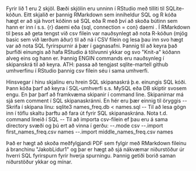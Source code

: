 Fyrir lið 1 eru 2 skjöl. Bæði skjölin eru unninn í RStudio með tilliti til SQLite-kóðun. 
Eitt skjalið er þannig RMarkdown sem inniheldur SQL og R kóða hægt er að sjá hvort kóðinn sé SQL eða R með því að skoða bútinn sem hann er inn í s.s. {r} daemi  eða {sql, connection = con}  daemi . Í RMarkdown til þess að geta tengst við csv filein var nauðsynlegt að nota R-kóðun (mjög basic sem við lærðum áður) til að ná í CSV filein og lesa þau inn svo hægt var að nota SQL fyrirspurnir á þær í gagnasafni. Þannig til að keyra það þurfiði einungis að hafa RStudio á tölvunni ykkar og svo "Knit-a" kóðann alveg eins og hann er. Þannig ENGIN commands eru nauðsynleg í skipanskrá til að keyra. ATH: passa að tengjast sqlite-martell github umhverfinu í RStudio þannig csv filein séu í sama umhverfi.

Hinsvegar í hinu skjalinu eru hrein SQL skipanaskrá þ.e. einungis SQL kóði. Þann kóða þarf að keyra í SQL-umhverfi s.s. MySQL eða DB skiptir svosem engu. En þar þarf að framkvæma skipanir í command line. Skipanirnar má sjá sem comment í SQL skipanaskránni. En hér eru þær einnig til öryggis
--Skrifa í skipana línu: sqlite3 names_freq.db < names.sql
-- Til að lesa gögn inn í töflu skaltu þarftu að fara út fyrir SQL skipanaskrána. Nota t.d. command lineið í SQL
-- Til að importa csv-filein ef þau eru á sama directory svæði og þú ert að vinna í gerðu:
--.mode csv
--.import first_names_freq.csv names
--.import middle_names_freq.csv names

Það er hægt að skoða meðfylgjandi PDF sem fylgir með RMarkdown fileinu á branchinu "JakobLidur1" og þar er hægt að sjá nákvæmar niðurstöður úr hverri SQL fyrirspurn fyrir hverja spurningu. Þannig getiði borið saman niðurstöður ykkar og mínar.
